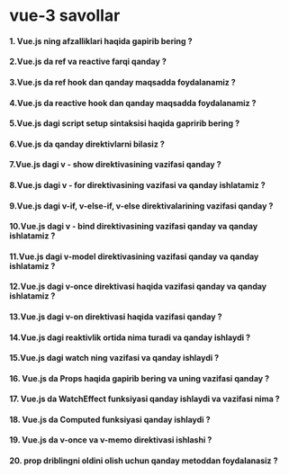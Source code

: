 # vue-3 savollar

#### 1. Vue.js ning afzalliklari haqida gapirib bering ?

#### 2.Vue.js da ref va reactive farqi qanday ?

#### 3.Vue.js da ref hook dan qanday maqsadda foydalanamiz ?

#### 4.Vue.js da reactive hook dan qanday maqsadda foydalanamiz ?

#### 5.Vue.js dagi script setup sintaksisi haqida gapririb bering ?

#### 6.Vue.js da qanday direktivlarni bilasiz ?

#### 7.Vue.js dagi v - show direktivasining vazifasi qanday ?

#### 8.Vue.js dagi v - for direktivasining vazifasi va qanday ishlatamiz ?

#### 9.Vue.js dagi v-if, v-else-if, v-else direktivalarining vazifasi qanday ?

#### 10.Vue.js dagi v - bind direktivasining vazifasi qanday va qanday ishlatamiz ?

#### 11.Vue.js dagi v-model direktivasining vazifasi qanday va qanday ishlatamiz ?

#### 12.Vue.js dagi v-once direktivasi haqida vazifasi qanday va qanday ishlatamiz ?

#### 13.Vue.js dagi v-on direktivasi haqida vazifasi qanday ?

#### 14.Vue.js dagi reaktivlik ortida nima turadi va qanday ishlaydi ?

#### 15.Vue.js dagi watch ning vazifasi va qanday ishlaydi ?

#### 16. Vue.js da Props haqida gapirib bering va uning vazifasi qanday ?

#### 17. Vue.js da WatchEffect funksiyasi qanday ishlaydi va vazifasi nima ?

#### 18. Vue.js da Computed funksiyasi qanday ishlaydi ?

#### 19. Vue.js da v-once va v-memo direktivasi ishlashi ?

#### 20. prop driblingni oldini olish uchun qanday metoddan foydalanasiz ?
